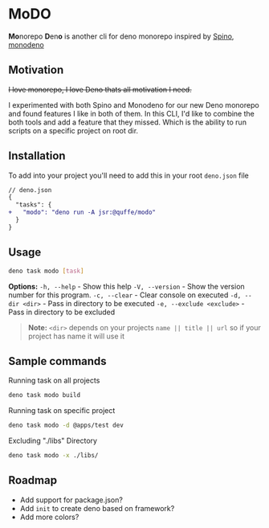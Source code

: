 # MoDO

**Mo**norepo **D**en**o** is another cli for deno monorepo inspired by
[Spino](https://github.com/rsm-hcd/spino),
[monodeno](https://jsr.io/@jurassicjs/monodeno)

## Motivation

~~I love monorepo, I love Deno thats all motivation I need.~~

I experimented with both Spino and Monodeno for our new Deno monorepo and found
features I like in both of them. In this CLI, I'd like to combine the both tools
and add a feature that they missed. Which is the ability to run scripts on a
specific project on root dir.

## Installation

To add into your project you'll need to add this in your root `deno.json` file

```diff
// deno.json
{
  "tasks": {
+   "modo": "deno run -A jsr:@quffe/modo"
  }
}
```

## Usage

```bash
deno task modo [task]
```

**Options:**
`-h, --help` - Show this help
`-V, --version` - Show the version number for this program.
`-c, --clear` - Clear console on executed
`-d, --dir <dir>` - Pass in directory to be executed
`-e, --exclude <exclude>` - Pass in directory to be excluded

> **Note:** `<dir>` depends on your projects `name || title || url` so if your
> project has name it will use it

## Sample commands

Running task on all projects

```bash
deno task modo build
```

Running task on specific project

```bash
deno task modo -d @apps/test dev
```

Excluding "./libs" Directory
```bash
deno task modo -x ./libs/
```

## Roadmap
- Add support for package.json?
- Add `init` to create deno based on framework?
- Add more colors?

